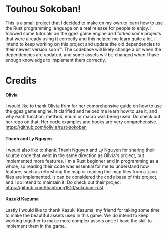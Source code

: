 # Touhou Sokoban!
  This is a small project that I decided to make on my own to learn how to use the Rust programming language on a real release for people to enjoy. I folowed some tutorials on the ggez game engine and forked some projects that were already using it correctly and this helped me learn quite a lot.
  I intend to keep working on this project and update the old dependencies to their newest version soon™. The codebase will likely change a bit when the dependencies are updated, and some assets will be changed when I have enough knowledge to implement them correctly.

# Credits
#### Olivia
I would like to thank Olivia Ifrim for her comprehensive guide on how to use the ggez game engine. It clarified and helped me learn how to use it, and why each function, method, enum or macro was being used. Do check out her repo on that. Her code examples and books are very comprehensive. https://github.com/iolivia/rust-sokoban
#### Thanh and Ly Nguyen
I would also like to thank Thanh Nguyen and Ly Nguyen for sharing their source code that went in the same direction as Olivia's project, but implemented more features. I'm a Rust beginner and in programming as a whole, so reading their code was essential for me to understand how features such as refreshing the map or reading the map files from a .json files are implemented. It can be considered the code base of this project, and I do intend to maintain it. Do check out their projec: https://github.com/thanhqng1510/sokoban-rust
#### Kazuki Kazuma
Lastly I would like to thank Kazuki Kazuma, my friend for taking some time to make the beautiful assets used in this game. We do intend to keep working together to make more complex assets once I have the skill to implement them in the game.
